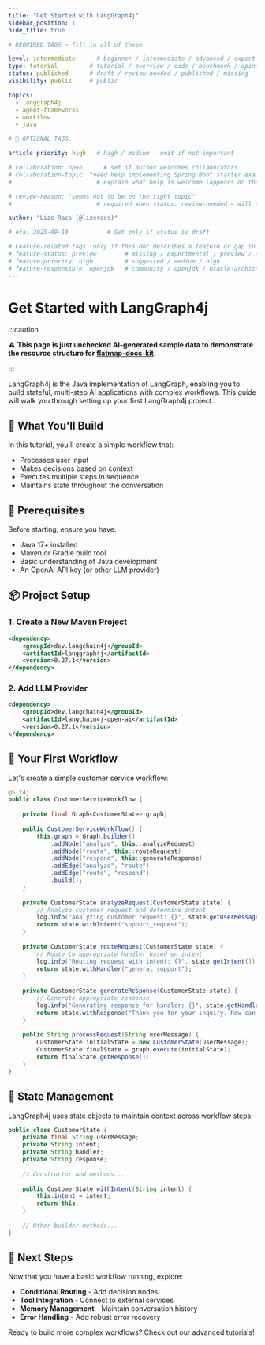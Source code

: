 ```yaml
---
title: "Get Started with LangGraph4j"
sidebar_position: 1
hide_title: true

# REQUIRED TAGS — fill in all of these:

level: intermediate      # beginner / intermediate / advanced / expert
type: tutorial         # tutorial / overview / code / benchmark / opinion / api-doc
status: published      # draft / review-needed / published / missing
visibility: public     # public

topics:
  - langgraph4j
  - agent-frameworks
  - workflow
  - java

# 🧩 OPTIONAL TAGS:

article-priority: high   # high / medium — omit if not important

# collaboration: open      # set if author welcomes collaborators
# collaboration-topic: "need help implementing Spring Boot starter examples"  
#                        # explain what help is welcome (appears on the dashboard & collab page)

# review-reason: "seems not to be on the right topic"
#                        # required when status: review-needed — will show on the article and in the dashboard

author: "Lize Raes (@lizeraes)"

# eta: 2025-09-10           # Set only if status is draft

# Feature-related tags (only if this doc describes a feature or gap in Java+AI):
# feature-status: preview        # missing / experimental / preview / stable / specified
# feature-priority: high         # suggested / medium / high
# feature-responsible: openjdk   # community / openjdk / oracle-architects / jsr / vendor:redhat / project-lead:<name>
---
```


# Get Started with LangGraph4j

:::caution

⚠️ **This page is just unchecked AI-generated sample data to demonstrate the resource structure for [flatmap-docs-kit](https://github.com/lizeraes/flatmap-docs-kit).**

:::

LangGraph4j is the Java implementation of LangGraph, enabling you to build stateful, multi-step AI applications with complex workflows. This guide will walk you through setting up your first LangGraph4j project.

## 🎯 What You'll Build

In this tutorial, you'll create a simple workflow that:
- Processes user input
- Makes decisions based on context
- Executes multiple steps in sequence
- Maintains state throughout the conversation

## 🔧 Prerequisites

Before starting, ensure you have:
- Java 17+ installed
- Maven or Gradle build tool
- Basic understanding of Java development
- An OpenAI API key (or other LLM provider)

## 📦 Project Setup

### 1. Create a New Maven Project

```xml
<dependency>
    <groupId>dev.langchain4j</groupId>
    <artifactId>langgraph4j</artifactId>
    <version>0.27.1</version>
</dependency>
```

### 2. Add LLM Provider

```xml
<dependency>
    <groupId>dev.langchain4j</groupId>
    <artifactId>langchain4j-open-ai</artifactId>
    <version>0.27.1</version>
</dependency>
```

## 🚀 Your First Workflow

Let's create a simple customer service workflow:

```java
@Slf4j
public class CustomerServiceWorkflow {
    
    private final Graph<CustomerState> graph;
    
    public CustomerServiceWorkflow() {
        this.graph = Graph.builder()
            .addNode("analyze", this::analyzeRequest)
            .addNode("route", this::routeRequest)
            .addNode("respond", this::generateResponse)
            .addEdge("analyze", "route")
            .addEdge("route", "respond")
            .build();
    }
    
    private CustomerState analyzeRequest(CustomerState state) {
        // Analyze customer request and determine intent
        log.info("Analyzing customer request: {}", state.getUserMessage());
        return state.withIntent("support_request");
    }
    
    private CustomerState routeRequest(CustomerState state) {
        // Route to appropriate handler based on intent
        log.info("Routing request with intent: {}", state.getIntent());
        return state.withHandler("general_support");
    }
    
    private CustomerState generateResponse(CustomerState state) {
        // Generate appropriate response
        log.info("Generating response for handler: {}", state.getHandler());
        return state.withResponse("Thank you for your inquiry. How can I help you today?");
    }
    
    public String processRequest(String userMessage) {
        CustomerState initialState = new CustomerState(userMessage);
        CustomerState finalState = graph.execute(initialState);
        return finalState.getResponse();
    }
}
```

## 🔄 State Management

LangGraph4j uses state objects to maintain context across workflow steps:

```java
public class CustomerState {
    private final String userMessage;
    private String intent;
    private String handler;
    private String response;
    
    // Constructor and methods...
    
    public CustomerState withIntent(String intent) {
        this.intent = intent;
        return this;
    }
    
    // Other builder methods...
}
```

## 🎉 Next Steps

Now that you have a basic workflow running, explore:
- **Conditional Routing** - Add decision nodes
- **Tool Integration** - Connect to external services
- **Memory Management** - Maintain conversation history
- **Error Handling** - Add robust error recovery

Ready to build more complex workflows? Check out our advanced tutorials!